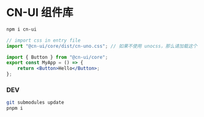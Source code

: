 # CN-UI 组件库

```sh
npm i cn-ui
```

```jsx
// import css in entry file
import "@cn-ui/core/dist/cn-uno.css"; // 如果不使用 unocss，那么请加载这个

import { Button } from "@cn-ui/core";
export const MyApp = () => {
    return <Button>Hello</Button>;
};
```

### DEV

```sh
git submodules update
pnpm i
```

